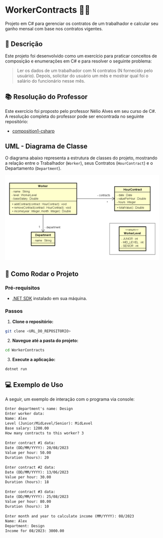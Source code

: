 # WorkerContracts 👷‍♂️

Projeto em C# para gerenciar os contratos de um trabalhador e calcular seu ganho mensal com base nos contratos vigentes.

## 📝 Descrição

Este projeto foi desenvolvido como um exercício para praticar conceitos de composição e enumerações em C# e para resolver o seguinte problema:

> Ler os dados de um trabalhador com N contratos (N fornecido pelo usuário). Depois, solicitar do usuário um mês e mostrar qual foi o salário do funcionário nesse mês.

## 📚 Resolução do Professor

Este exercício foi proposto pelo professor Nélio Alves em seu curso de C#. A resolução completa do professor pode ser encontrada no seguinte repositório:

- [composition1-csharp](https://github.com/acenelio/composition1-csharp)

##  UML - Diagrama de Classe

O diagrama abaixo representa a estrutura de classes do projeto, mostrando a relação entre o Trabalhador (`Worker`), seus Contratos (`HourContract`) e o Departamento (`Department`).

![Diagrama de Classe](./assets/class-diagram.webp)

## 🚀 Como Rodar o Projeto

### Pré-requisitos

- [.NET SDK](https://dotnet.microsoft.com/download) instalado em sua máquina.

### Passos

1.  **Clone o repositório:**
  ```bash
  git clone <URL_DO_REPOSITORIO>
  ```

2.  **Navegue até a pasta do projeto:**
  ```bash
  cd WorkerContracts
  ```

3.  **Execute a aplicação:**
  ```bash
  dotnet run
  ```

## 💻 Exemplo de Uso

A seguir, um exemplo de interação com o programa via console:

```
Enter department's name: Design
Enter worker data:
Name: Alex
Level (Junior/MidLevel/Senior): MidLevel
Base salary: 1200.00
How many contracts to this worker? 3

Enter contract #1 data:
Date (DD/MM/YYYY): 20/08/2023
Value per hour: 50.00
Duration (hours): 20

Enter contract #2 data:
Date (DD/MM/YYYY): 13/06/2023
Value per hour: 30.00
Duration (hours): 18

Enter contract #3 data:
Date (DD/MM/YYYY): 25/08/2023
Value per hour: 80.00
Duration (hours): 10

Enter month and year to calculate income (MM/YYYY): 08/2023
Name: Alex
Department: Design
Income for 08/2023: 3000.00
```
